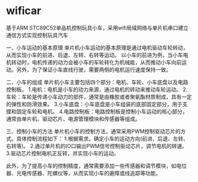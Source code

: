 # wificar
基于ARM STC89C52单品机控制玩具小车，采用wifi局域网络与单片机串口建立通信方式实现控制玩具汽车

一、小车运动的基本原理
单片机小车运动的基本原理是通过电机驱动车轮转动，从而实现小车的前进、后退、左转、右转等运动。
以小车的前进为例，当小车电机转动时，电机传递的动力会被小车的车轮转化为机械能，从而推动小车向前运动。另外，为了保证小车直线行驶，需要两侧的电机运行速度保持一致。

二、小车的组成
单片机小车主要包括四个部分：电机、车轮、小车底盘以及电路控制板。
1.电机：电机是小车的动力来源，通过电机的转动来推动车轮运动。
2.车轮：车轮是传递小车动力的部件，通常是由橡胶或者聚氨酯材质制成，具有一定的弹性和防滑效果。
3.小车底盘：小车底盘是小车组装的底部固定部分，用于支撑和固定车轮和电机。
4.电路控制板：电路控制板是控制小车运动的核心部分，通常由单片机、驱动芯片、电源管理模块和传感器等组成。

三、控制小车的方法
单片机小车的控制方法，通常采用PWM控制驱动芯片的方式。具体控制流程如下：
1.根据需求，确定小车的运动方向(前进、后退、左转、右转等)。
2.通过单片机的IO口输出PWM信号控制驱动芯片，调节电机的转速。
3.驱动芯片控制电机正反转，并实现小车的运动。

此外，为了提高小车的控制精度，通常需要添加一些传感器和调节模块，如电位器、光电传感器、陀螺仪等，从而实现小车的避障或线追踪等功能。
